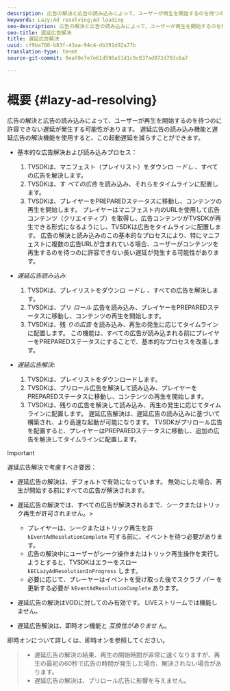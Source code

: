 ```yaml
---
description: 広告の解決と広告の読み込みによって、ユーザーが再生を開始するのを待つのに許容できない遅延が発生する可能性があります。 遅延広告の読み込み機能と遅延広告の解決機能を使用すると、この起動遅延を減らすことができます。
keywords: Lazy;Ad resolving;Ad loading
seo-description: 広告の解決と広告の読み込みによって、ユーザーが再生を開始するのを待つのに許容できない遅延が発生する可能性があります。 遅延広告の読み込み機能と遅延広告の解決機能を使用すると、この起動遅延を減らすことができます。
seo-title: 遅延広告解決
title: 遅延広告解決
uuid: cf9ba788-b83f-43aa-94c4-db391d92a77b
translation-type: tm+mt
source-git-commit: 0eaf0e7e7e61d596a51d1c9c837ad072d703c6a7

---
```



# 概要 {#lazy-ad-resolving}

広告の解決と広告の読み込みによって、ユーザーが再生を開始するのを待つのに許容できない遅延が発生する可能性があります。 遅延広告の読み込み機能と遅延広告の解決機能を使用すると、この起動遅延を減らすことができます。

* 基本的な広告解決および読み込みプロセス：

   1. TVSDKは、マニフェスト（プレイリスト）をダウンロ *ードし* 、すべての広告を解決します。
   1. TVSDKは、す *べての広告* を読み込み、それらをタイムラインに配置します。
   1. TVSDKは、プレイヤーをPREPAREDステータスに移動し、コンテンツの再生を開始します。
   プレイヤーはマニフェスト内のURLを使用して広告コンテンツ（クリエイティブ）を取得し、広告コンテンツがTVSDKが再生できる形式になるようにし、TVSDKは広告をタイムラインに配置します。 広告の解決と読み込みのこの基本的なプロセスにより、特にマニフェストに複数の広告URLが含まれている場合、ユーザーがコンテンツを再生するのを待つのに許容できない長い遅延が発生する可能性があります。

* *遅延広告読み込み*:

   1. TVSDKは、プレイリストをダウンロ *ードし* 、すべての広告を解決します。
   1. TVSDKは、プリ *ロール* 広告を読み込み、プレイヤーをPREPAREDステータスに移動し、コンテンツの再生を開始します。
   1. TVSDKは、残 *りの広告* を読み込み、再生の発生に応じてタイムラインに配置します。
   この機能は、すべての広告が読み込まれる前にプレイヤーをPREPAREDステータスにすることで、基本的なプロセスを改善します。

* *遅延広告解決*:

   1. TVSDKは、プレイリストをダウンロードします。
   1. TVSDKは、プリロール広告を解決して読み込み、プレイヤーをPREPAREDステータスに移動し、コンテンツの再生を開始します。
   1. TVSDKは、残りの広告を解決して読み込み、再生の発生に応じてタイムラインに配置します。
   遅延広告解決は、遅延広告の読み込みに基づいて構築され、より高速な起動が可能になります。 TVSDKがプリロール広告を配置すると、プレイヤーはPREPAREDステータスに移動し、追加の広告を解決してタイムラインに配置します。

>[!IMPORTANT]
>
>遅延広告解決で考慮すべき要因：
>
>* 遅延広告の解決は、デフォルトで有効になっています。 無効にした場合、再生が開始する前にすべての広告が解決されます。
>* 遅延広告の解決では、すべての広告が解決されるまで、シークまたはトリック再生が許可されません。>
   >    * プレイヤーは、シークまたはトリック再生を許 `kEventAdResolutionComplete` 可する前に、イベントを待つ必要があります。
   >    * 広告の解決中にユーザーがシーク操作またはトリック再生操作を実行しようとすると、TVSDKはエラーをスロー `kECLazyAdResolutionInProgress` します。
   >    * 必要に応じて、プレーヤーはイベントを受け取った後でスクラブ *バー* を更新する必要が `kEventAdResolutionComplete` あります。
>
>* 遅延広告の解決はVODに対してのみ有効です。 LIVEストリームでは機能しません。
>* 遅延広告解決は、即時オン機能と *互換性がありませ* ん。
>
>  

即時オンについて詳しくは、即時オンを参照してください。
>
>* 遅延広告の解決の結果、再生の開始時間が非常に速くなりますが、再生の最初の60秒で広告の時間が発生した場合、解決されない場合があります。
>* 遅延広告の解決は、プリロール広告に影響を与えません。
